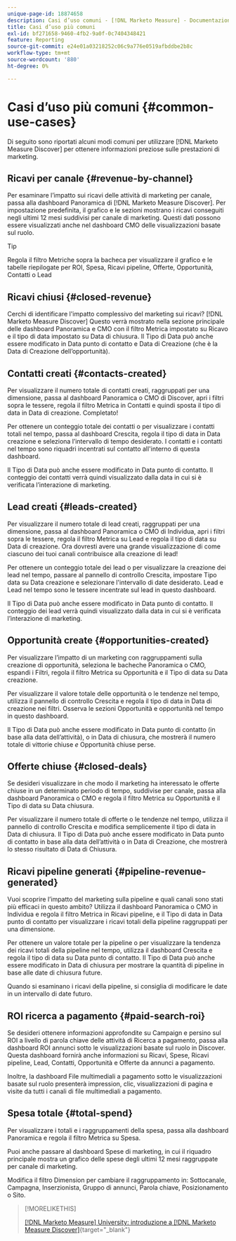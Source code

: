 ```yaml
---
unique-page-id: 18874658
description: Casi d’uso comuni - [!DNL Marketo Measure] - Documentazione del prodotto
title: Casi d’uso più comuni
exl-id: bf271658-9460-4fb2-9a0f-0c7404348421
feature: Reporting
source-git-commit: e24e01a03218252c06c9a776e0519afbddbe2b8c
workflow-type: tm+mt
source-wordcount: '880'
ht-degree: 0%

---
```


# Casi d’uso più comuni {#common-use-cases}

Di seguito sono riportati alcuni modi comuni per utilizzare [!DNL Marketo Measure Discover] per ottenere informazioni preziose sulle prestazioni di marketing.

## Ricavi per canale {#revenue-by-channel}

Per esaminare l’impatto sui ricavi delle attività di marketing per canale, passa alla dashboard Panoramica di [!DNL Marketo Measure Discover]. Per impostazione predefinita, il grafico e le sezioni mostrano i ricavi conseguiti negli ultimi 12 mesi suddivisi per canale di marketing. Questi dati possono essere visualizzati anche nel dashboard CMO delle visualizzazioni basate sul ruolo.

>[!TIP]
>
>Regola il filtro Metriche sopra la bacheca per visualizzare il grafico e le tabelle riepilogate per ROI, Spesa, Ricavi pipeline, Offerte, Opportunità, Contatti o Lead

## Ricavi chiusi {#closed-revenue}

Cerchi di identificare l&#39;impatto complessivo del marketing sui ricavi? [!DNL Marketo Measure Discover] Questo verrà mostrato nella sezione principale delle dashboard Panoramica e CMO con il filtro Metrica impostato su Ricavo e il tipo di data impostato su Data di chiusura. Il Tipo di Data può anche essere modificato in Data punto di contatto e Data di Creazione (che è la Data di Creazione dell’opportunità).

## Contatti creati {#contacts-created}

Per visualizzare il numero totale di contatti creati, raggruppati per una dimensione, passa al dashboard Panoramica o CMO di Discover, apri i filtri sopra le tessere, regola il filtro Metrica in Contatti e quindi sposta il tipo di data in Data di creazione. Completato!

Per ottenere un conteggio totale dei contatti o per visualizzare i contatti totali nel tempo, passa al dashboard Crescita, regola il tipo di data in Data creazione e seleziona l’intervallo di tempo desiderato. I contatti e i contatti nel tempo sono riquadri incentrati sul contatto all&#39;interno di questa dashboard.

Il Tipo di Data può anche essere modificato in Data punto di contatto. Il conteggio dei contatti verrà quindi visualizzato dalla data in cui si è verificata l’interazione di marketing.

## Lead creati {#leads-created}

Per visualizzare il numero totale di lead creati, raggruppati per una dimensione, passa al dashboard Panoramica o CMO di Individua, apri i filtri sopra le tessere, regola il filtro Metrica su Lead e regola il tipo di data su Data di creazione. Ora dovresti avere una grande visualizzazione di come ciascuno dei tuoi canali contribuisce alla creazione di lead!

Per ottenere un conteggio totale dei lead o per visualizzare la creazione dei lead nel tempo, passare al pannello di controllo Crescita, impostare Tipo data su Data creazione e selezionare l&#39;intervallo di date desiderato. Lead e Lead nel tempo sono le tessere incentrate sul lead in questo dashboard.

Il Tipo di Data può anche essere modificato in Data punto di contatto. Il conteggio dei lead verrà quindi visualizzato dalla data in cui si è verificata l’interazione di marketing.

## Opportunità create {#opportunities-created}

Per visualizzare l’impatto di un marketing con raggruppamenti sulla creazione di opportunità, seleziona le bacheche Panoramica o CMO, espandi i Filtri, regola il filtro Metrica su Opportunità e il Tipo di data su Data creazione.

Per visualizzare il valore totale delle opportunità o le tendenze nel tempo, utilizza il pannello di controllo Crescita e regola il tipo di data in Data di creazione nei filtri. Osserva le sezioni Opportunità e opportunità nel tempo in questo dashboard.

Il Tipo di Data può anche essere modificato in Data punto di contatto (in base alla data dell’attività), o in Data di chiusura, che mostrerà il numero totale di vittorie chiuse _e_ Opportunità chiuse perse.

## Offerte chiuse {#closed-deals}

Se desideri visualizzare in che modo il marketing ha interessato le offerte chiuse in un determinato periodo di tempo, suddivise per canale, passa alla dashboard Panoramica o CMO e regola il filtro Metrica su Opportunità e il Tipo di data su Data chiusura.

Per visualizzare il numero totale di offerte o le tendenze nel tempo, utilizza il pannello di controllo Crescita e modifica semplicemente il tipo di data in Data di chiusura. Il Tipo di Data può anche essere modificato in Data punto di contatto in base alla data dell’attività o in Data di Creazione, che mostrerà lo stesso risultato di Data di Chiusura.

## Ricavi pipeline generati {#pipeline-revenue-generated}

Vuoi scoprire l’impatto del marketing sulla pipeline e quali canali sono stati più efficaci in questo ambito? Utilizza il dashboard Panoramica o CMO in Individua e regola il filtro Metrica in Ricavi pipeline, e il Tipo di data in Data punto di contatto per visualizzare i ricavi totali della pipeline raggruppati per una dimensione.

Per ottenere un valore totale per la pipeline o per visualizzare la tendenza dei ricavi totali della pipeline nel tempo, utilizza il dashboard Crescita e regola il tipo di data su Data punto di contatto. Il Tipo di Data può anche essere modificato in Data di chiusura per mostrare la quantità di pipeline in base alle date di chiusura future.

Quando si esaminano i ricavi della pipeline, si consiglia di modificare le date in un intervallo di date futuro.

## ROI ricerca a pagamento {#paid-search-roi}

Se desideri ottenere informazioni approfondite su Campaign e persino sul ROI a livello di parola chiave delle attività di Ricerca a pagamento, passa alla dashboard ROI annunci sotto le visualizzazioni basate sul ruolo in Discover. Questa dashboard fornirà anche informazioni su Ricavi, Spese, Ricavi pipeline, Lead, Contatti, Opportunità e Offerte da annunci a pagamento.

Inoltre, la dashboard File multimediali a pagamento sotto le visualizzazioni basate sul ruolo presenterà impression, clic, visualizzazioni di pagina e visite da tutti i canali di file multimediali a pagamento.

## Spesa totale {#total-spend}

Per visualizzare i totali e i raggruppamenti della spesa, passa alla dashboard Panoramica e regola il filtro Metrica su Spesa.

Puoi anche passare al dashboard Spese di marketing, in cui il riquadro principale mostra un grafico delle spese degli ultimi 12 mesi raggruppate per canale di marketing.

Modifica il filtro Dimension per cambiare il raggruppamento in: Sottocanale, Campagna, Inserzionista, Gruppo di annunci, Parola chiave, Posizionamento o Sito.

>[!MORELIKETHIS]
>
>[[!DNL Marketo Measure] University: introduzione a [!DNL Marketo Measure Discover]](https://universityonline.marketo.com/courses/bizible-discover/#/page/5c645586a7863a73ad3b23e6){target="_blank"}
